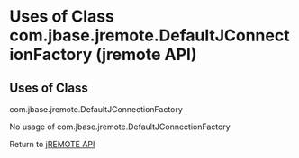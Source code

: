# Uses of Class com.jbase.jremote.DefaultJConnectionFactory (jremote API)

<PageHeader />

## Uses of Class
com.jbase.jremote.DefaultJConnectionFactory

No usage of com.jbase.jremote.DefaultJConnectionFactory

Return to [jREMOTE API](com_jbase_jremote_package-summary)
